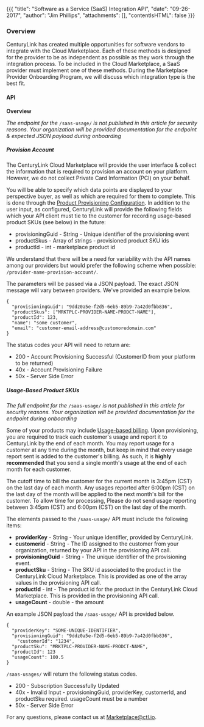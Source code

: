 {{{
 "title": "Software as a Service (SaaS) Integration API",
 "date": "09-26-2017",
 "author": "Jim Phillips",
 "attachments": [],
 "contentIsHTML": false
 }}}


### Overview

CenturyLink has created multiple opportunities for software vendors to integrate with the Cloud Marketplace. Each of these methods is designed for the provider to be as independent as possible as they work through the integration process.  To be included in the Cloud Marketplace, a SaaS provider must implement one of these methods. During the Marketplace Provider Onboarding Program, we will discuss which integration type is the best fit.

#### API

**Overview**

*The endpoint for the* ```/saas-usage/``` *is not published in this article for security reasons. Your organization will be provided documentation for the endpoint & expected JSON payload during onboarding*

##### Provision Account

The CenturyLink Cloud Marketplace will provide the user interface & collect the information that is required to provision an account on your platform. However, we do not collect Private Card Information (PCI) on your behalf.

You will be able to specify which data points are displayed to your perspective buyer, as well as which are required for them to complete.  This is done through the [Product Provisioning Configuration](./software-as-a-service-product-provisioning.md). In addition to the user input, as configured, CenturyLink will provide the following fields which your API client must tie to the customer for recording usage-based product SKUs (see below) in the future:

* provisioningGuid - String - Unique identifier of the provisioning event
* productSkus - Array of strings - provisioned product SKU ids
* productId - int - marketplace product id

We understand that there will be a need for variability with the API names among our providers but would prefer the following scheme when possible: ```/provider-name-provision-account/```.

The parameters will be passed via a JSON payload. The exact JSON message will vary between providers. We've provided an example below.

```
{
  "provisioningGuid": "9ddz0a5e-f2d5-6eb5-89b9-7a42d0fbb836",
  "productSkus": ["MRKTPLC-PROVIDER-NAME-PRODCT-NAME"],
  "productId": 123,
  "name": "some customer",
  "email": "customer-email-address@customoredomain.com"
}
```

The status codes your API will need to return are:

* 200 - Account Provisioning Successful (CustomerID from your platform to be returned)
* 40x - Account Provisioning Failure
* 50x - Server Side Error

##### Usage-Based Product SKUs

*The full endpoint for the* ```/saas-usage/``` *is not published in this article for security reasons. Your organization will be provided documentation for the endpoint during onboarding*

Some of your products may include [Usage-based billing](./usage-based-billing.md).  Upon provisioning, you are required to track each customer's usage and report it to CenturyLink by the end of each month.  You may report usage for a customer at any time during the month, but keep in mind that every usage report sent is added to the customer's billing.  As such, it is **highly recommended** that you send a single month's usage at the end of each month for each customer.

The cutoff time to bill the customer for the current month is 3:45pm (CST) on the last day of each month.  Any usages reported after 6:00pm (CST) on the last day of the month will be applied to the next month's bill for the customer.  To allow time for processing, Please do not send usage reporting between 3:45pm (CST) and 6:00pm (CST) on the last day of the month.  

The elements passed to the ```/saas-usage/``` API must include the following items:

* **providerKey** - String - Your unique identifier, provided by CenturyLink.
* **customerid** - String - The ID assigned to the customer from your organization, returned by your API in the provisioning API call.
* **provisioningGuid** - String - The unique identifier of the provisioning event.
* **productSku** - String - The SKU id associated to the product in the CenturyLink Cloud Marketplace. This is provided as one of the array values in the provisioning API call.
* **productId** - int - The product id for the product in the CenturyLink Cloud Marketplace. This is provided in the provisioning API call.
* **usageCount** - double - the amount

An example JSON payload the ```/saas-usage/``` API is provided below.

```
{
  "providerKey": "SOME-UNIQUE-IDENTIFIER",
  "provisioningGuid": "9ddz0a5e-f2d5-6eb5-89b9-7a42d0fbb836",
	"customerId": "1234",
  "productSku": "MRKTPLC-PROVIDER-NAME-PRODCT-NAME",
  "productId": 123
  "usageCount": 100.5
}
```

```/saas-usages/``` will return the following status codes.

* 200 - Subscription Successfully Updated
* 40x - Invalid Input - provisioningGuid, providerKey, customerId, and productSku required.  usageCount must be a number
* 50x - Server Side Error

For any questions, please contact us at [Marketplace@ctl.io](mailto:marketplace@ctl.io).
